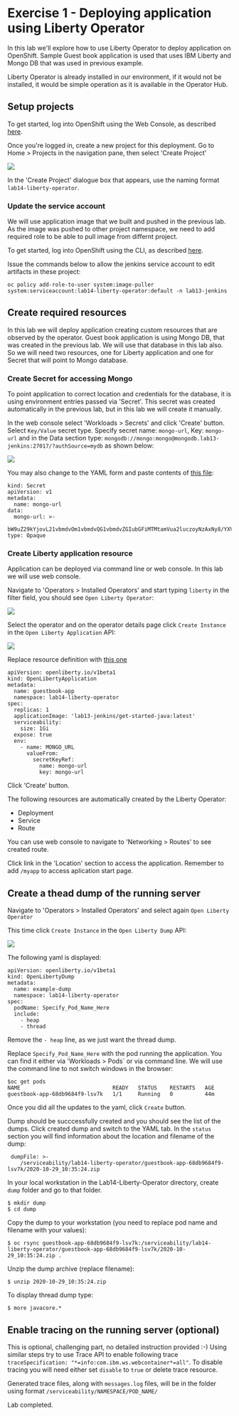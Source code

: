 # Exercise 1 - Deploying application using Liberty Operator

In this lab we'll explore how to use Liberty Operator to deploy application on OpenShift.
Sample Guest book application is used that uses IBM Liberty and Mongo DB that was used in previous example.

Liberty Operator is already installed in our environment, if it would not be installed, it would be simple operation as it is available in the Operator Hub.

## Setup projects
To get started, log into OpenShift using the Web Console, as described [here](../Getting-started/log-in-to-openshift.md).

Once you're logged in, create a new project for this deployment. Go to Home > Projects in the navigation pane, then select 'Create Project'

![](../Getting-started/img/create-project.png)

In the 'Create Project' dialogue box that appears, use the naming format `lab14-liberty-operator`. 


### Update the service account

We will use application image that we built and pushed in the previous lab.
As the image was pushed to other project namespace, we need to add required role to be able to pull image from differnt project.

To get started, log into OpenShift using the CLI, as described [here](../Getting-started/log-in-to-openshift.md).

Issue the commands below to allow the jenkins service account to edit artifacts in these project:

```
oc policy add-role-to-user system:image-puller system:serviceaccount:lab14-liberty-operator:default -n lab13-jenkins
```

## Create required resources

In this lab we will deploy application creating custom resources that are observed by the operator. Guest book application is using Mongo DB, that was created in the previous lab. We will use that database in this lab also. So we will need two resources, one for Liberty application and one for Secret that will point to Mongo database.

### Create Secret for accessing Mongo
To point application to correct location and credentials for the database, it is using environment entries passed via 'Secret'. This secret was created automatically in the previous lab, but in this lab we will create it manually.

In the web console select 'Workloads > Secrets' and click 'Create' button. Select `Key/Value` secret type.
Specify secret name: `mongo-url`, Key: `mongo-url` and in the Data section type: `mongodb://mongo:mongo@mongodb.lab13-jenkins:27017/?authSource=mydb` as shown below:

![](img/mongo-secret.png)

You may also change to the YAML form and paste contents of [this file](openshift/mongo-secret.yaml):

```
kind: Secret
apiVersion: v1
metadata:
  name: mongo-url
data:
  mongo-url: >-
    bW9uZ29kYjovL21vbmdvOm1vbmdvQG1vbmdvZGIubGFiMTMtamVua2luczoyNzAxNy8/YXV0aFNvdXJjZT1teWRi
type: Opaque
```

### Create Liberty application resource

Application can be deployed via command line or web console. In this lab we will use web console.

Navigate to 'Operators > Installed Operators' and start typing `liberty` in the filter field, you should see `Open Liberty Operator`:

![](img/liberty-operator.png)

Select the operator and on the operator details page click `Create Instance` in the `Open Liberty Application` API:

![](img/liberty-operator-create.png)


Replace resource definition with [this one](openshift/liberty-app.yaml) 

```
apiVersion: openliberty.io/v1beta1
kind: OpenLibertyApplication
metadata:
  name: guestbook-app
  namespace: lab14-liberty-operator
spec:
  replicas: 1
  applicationImage: 'lab13-jenkins/get-started-java:latest'
  serviceability:
    size: 1Gi
  expose: true
  env:
    - name: MONGO_URL
      valueFrom:
        secretKeyRef:
          name: mongo-url
          key: mongo-url
```

Click 'Create' button.

The following resources are automatically created by the Liberty Operator:

- Deployment 
- Service 
- Route

You can use web console to navigate to 'Networking > Routes' to see created route.

Click link in the 'Location' section to access the application. Remember to add `/myapp` to access aplication start page.

## Create a thead dump of the running server

Navigate to 'Operators > Installed Operators' and select again `Open Liberty Operator`

This time click `Create Instance` in the `Open Liberty Dump` API:

![](img/liberty-operator-dump.png)

The following yaml is displayed:

```
apiVersion: openliberty.io/v1beta1
kind: OpenLibertyDump
metadata:
  name: example-dump
  namespace: lab14-liberty-operator
spec:
  podName: Specify_Pod_Name_Here
  include:
    - heap
    - thread
```

Remove the `- heap` line, as we just want the thread dump.

Replace `Specify_Pod_Name_Here` with the pod running the application. You can find it either via 'Workloads > Pods` or via command line. We will use the command line to not switch windows in the browser:

```
$oc get pods
NAME                             READY   STATUS    RESTARTS   AGE
guestbook-app-68db9684f9-lsv7k   1/1     Running   0          44m
```

Once you did all the updates to the yaml, click `Create` button.

Dump should be succcessfully created and you should see the list of the dumps. Click created dump and switch to the YAML tab.
In the `status` section you will find information about the location and filename of the dump:

```
 dumpFile: >-
    /serviceability/lab14-liberty-operator/guestbook-app-68db9684f9-lsv7k/2020-10-29_10:35:24.zip
```

In your local workstation in the Lab14-Liberty-Operator directory, create `dump` folder and go to that folder.

```
$ mkdir dump
$ cd dump
```

Copy the dump to your workstation (you need to replace pod name and filename with your values):

```
$ oc rsync guestbook-app-68db9684f9-lsv7k:/serviceability/lab14-liberty-operator/guestbook-app-68db9684f9-lsv7k/2020-10-29_10:35:24.zip .
```

Unzip the dump archive (replace filename):

```
$ unzip 2020-10-29_10:35:24.zip
```

To display thread dump type:

```
$ more javacore.*
```

## Enable tracing on the running server (optional)

This is optional, challenging part, no detailed instruction provided :-)
Using similar steps try to use Trace API to enable following trace `traceSpecification: "*=info:com.ibm.ws.webcontainer*=all"`.
To disable tracing you will need either set `disable` to `true` or delete trace resource.

Generated trace files, along with `messages.log` files, will be in the folder using format `/serviceability/NAMESPACE/POD_NAME/`



Lab completed.

